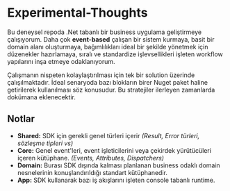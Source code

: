 # Experimental-Thoughts

Bu deneysel repoda .Net tabanlı bir business uygulama geliştirmeye çalışıyorum. Daha çok **event-based** çalışan bir sistem kurmaya, basit bir domain alanı oluşturmaya, bağımlılıkları ideal bir şekilde yönetmek için düzenekler hazırlamaya, sıralı ve standardize işlevsellikleri işleten workflow yapılarını inşa etmeye odaklanıyorum.

Çalışmanın nispeten kolaylaştırılması için tek bir solution üzerinde çalışılmaktadır. İdeal senaryoda bazı blokların birer Nuget paket haline getirilerek kullanılması söz konusudur. Bu stratejiler ilerleyen zamanlarda dokümana eklenecektir.

## Notlar

- **Shared:** SDK için gerekli genel türleri içerir _(Result, Error türleri, sözleşme tipleri vs)_
- **Core:** Genel event'leri, event işleticilerini veya çekirdek yürütücüleri içeren kütüphane. _(Events, Attributes, Dispatchers)_
- **Domain:** Burası SDK dışında kalması planlanan business odaklı domain nesnelerinin konuşlandırıldığı standart kütüphanedir.
- **App:** SDK kullanarak bazı iş akışlarını işleten console tabanlı runtime.